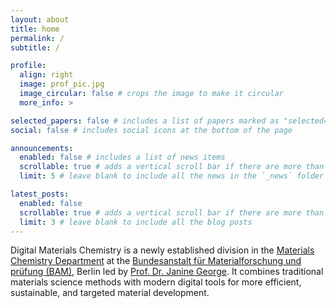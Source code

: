 ```yaml
---
layout: about
title: home
permalink: /
subtitle: /

profile:
  align: right
  image: prof_pic.jpg
  image_circular: false # crops the image to make it circular
  more_info: >

selected_papers: false # includes a list of papers marked as "selected={true}"
social: false # includes social icons at the bottom of the page

announcements:
  enabled: false # includes a list of news items
  scrollable: true # adds a vertical scroll bar if there are more than 3 news items
  limit: 5 # leave blank to include all the news in the `_news` folder

latest_posts:
  enabled: false
  scrollable: true # adds a vertical scroll bar if there are more than 3 new posts items
  limit: 3 # leave blank to include all the blog posts
---
```


Digital Materials Chemistry is a newly established division in the <a href='https://www.bam.de/Navigation/DE/Ueber-die-BAM/Organisation/Praesident/Abteilung-6/abteilung-6.html'>Materials Chemistry Department</a> at the <a href='https://www.bam.de/Navigation/EN/Home/home.html'>Bundesanstalt für Materialforschung und prüfung (BAM)</a>, Berlin led by <a href='https://www.bam.de/Navigation/DE/Ueber-die-BAM/Organisation/Praesident/Abteilung-6/fachbereich-66/fachbereich66.html'>Prof. Dr. Janine George</a>. It combines traditional materials science methods with modern digital tools for more efficient, sustainable, and targeted material development.
